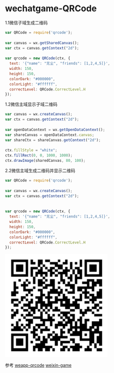 # wechatgame-QRCode

1.1微信子域生成二维码
```javascript
var QRCode = require('qrcode');

var canvas = wx.getSharedCanvas();
var ctx = canvas.getContext("2d");

var qrcode = new QRCode(ctx, {
  text: '{"name": "无尘", "friends": [1,2,4,5]}',
  width: 150,
  height: 150,
  colorDark: "#000000",
  colorLight: "#ffffff",
  correctLevel: QRCode.CorrectLevel.H
});
```


1.2微信主域显示子域二维码
```javascript
var canvas = wx.createCanvas();
var ctx = canvas.getContext("2d");

var openDataContext = wx.getOpenDataContext();
var shareCanvas = openDataContext.canvas;
var shareCtx = shareCanvas.getContext("2d");

ctx.fillStyle = "white";
ctx.fillRect(0, 0, 1000, 1000);
ctx.drawImage(sharedCanvas, 80, 100);
```


2.2微信主域生成二维码并显示二维码
```javascript
var QRCode = require('qrcode');

var canvas = wx.createCanvas();
var ctx = canvas.getContext("2d");


var qrcode = new QRCode(ctx, {
  text: '{"name": "无尘", "friends": [1,2,4,5]}',
  width: 150,
  height: 150,
  colorDark: "#000000",
  colorLight: "#ffffff",
  correctLevel: QRCode.CorrectLevel.H
});
```

![image](https://github.com/yuwu/wechatgame-QRCode/blob/master/code.png)



参考
[weapp-qrcode](https://github.com/tomfriwel/weapp-qrcode)
[weixin-game](https://developers.weixin.qq.com/minigame/dev/index.html)


